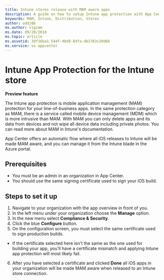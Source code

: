 ```yaml
---
title: Intune stores release with MAM aware apps
description: A guide on how to setup Intune app protection with App Center when publishing your line-of-business apps to the Intune Store. It's an easy way to protect your company data.
keywords: MAM, Intune, Distribution, Stores
author: oddj0b
ms.author: vigimm
ms.date: 09/20/2018
ms.topic: article 
ms.assetid: 3df16ba1-544f-48d9-84fa-db1763c20d66
ms.service: vs-appcenter
---
```


# Intune App Protection for the Intune store

**Preview feature**

The Intune app protection is mobile application management (MAM) protection for your line-of-business apps. In the same protection category as MAM, there is a service called mobile device management (MDM) which is more intrusive than MAM. With MAM you can only delete apps and its data from devices and not wipe all device data including private photos. You can read more about MAM in Intune's documentation.

App Center offers an automatic flow where all iOS releases to Intune will be made MAM aware, and you can manage it from the Intune blade in the Azure portal.

## Prerequisites
* You must be an admin in an organization in App Center.
* You should use the same signing certificate used to sign your iOS build.

## Steps to set it up
1. Navigate to your organization with the app overview in front of you.
2. In the left menu under your organization choose the **Manage** option.
3. In the new menu select **Compliance & Security**.
4. Click the blue **Configure** button.
5. On the configuration screen, you must select the same certificate used to sign production builds.
  * If the certificate selected here isn't the same as the one used for building your app, you'll have a certificate mismatch and applying Intune app protection will most likely fail.
6. After you have selected a certificate and clicked **Done** all iOS apps in your organization will be made MAM aware when released to an Intune store connection.
